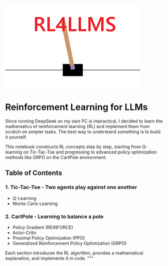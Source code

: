![Reinforcement Learning Banner](cartpole.png)

# Reinforcement Learning for LLMs

Since running DeepSeek on my own PC is impractical, I decided to learn the 
mathematics of reinforcement learning (RL) and implement them from scratch 
on simpler tasks. The best way to understand something is to build it yourself.

This notebook constructs RL concepts step by step, starting from Q-learning 
on Tic-Tac-Toe and progressing to advanced policy optimization methods 
like GRPO on the CartPole environment.

## Table of Contents

### 1. Tic-Tac-Toe - Two agents play against one another
- Q-Learning
- Monte Carlo Learning

### 2. CartPole - Learning to balance a pole
- Policy Gradient (REINFORCE)
- Actor-Critic
- Proximal Policy Optimization (PPO)
- Generalized Reinforcement Policy Optimization (GRPO)

Each section introduces the RL algorithm, provides a mathematical explanation, 
and implements it in code.
"""
